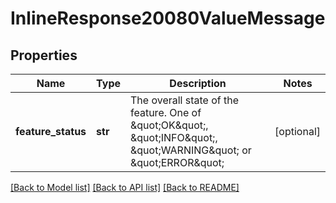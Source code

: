 # InlineResponse20080ValueMessage

## Properties
Name | Type | Description | Notes
------------ | ------------- | ------------- | -------------
**feature_status** | **str** | The overall state of the feature.             One of \&quot;OK\&quot;, \&quot;INFO\&quot;, \&quot;WARNING\&quot; or \&quot;ERROR\&quot; | [optional] 

[[Back to Model list]](../README.md#documentation-for-models) [[Back to API list]](../README.md#documentation-for-api-endpoints) [[Back to README]](../README.md)


